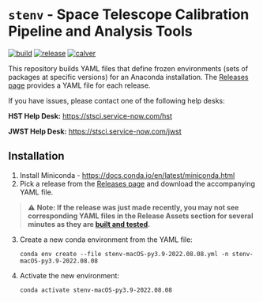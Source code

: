 # `stenv` - Space Telescope Calibration Pipeline and Analysis Tools

[![build](https://github.com/spacetelescope/stenv/actions/workflows/build.yml/badge.svg)](https://github.com/spacetelescope/stenv/actions/workflows/build.yml)
[![release](https://img.shields.io/github/v/release/spacetelescope/stenv)](https://github.com/spacetelescope/stenv/releases)
[![calver](https://img.shields.io/badge/calver-YYYY.0M.0D-22bfda.svg)](https://calver.org)

This repository builds YAML files that define frozen environments (sets of packages at specific versions) for an
Anaconda installation. The [Releases page](https://github.com/spacetelescope/stenv/releases) provides a YAML file for
each release.

If you have issues, please contact one of the following help desks:

**HST Help Desk:** https://stsci.service-now.com/hst

**JWST Help Desk:** https://stsci.service-now.com/jwst

## Installation

1. Install Miniconda - https://docs.conda.io/en/latest/miniconda.html
2. Pick a release from the [Releases page](https://github.com/spacetelescope/stenv/releases)
   and download the accompanying YAML file.

> :warning: **Note: If the release was just made recently, you may not see corresponding YAML files in the Release
Assets section for several minutes as they
are [built and tested](https://github.com/spacetelescope/stenv/actions/workflows/build.yml).**

3. Create a new conda environment from the YAML file:
   ```shell
   conda env create --file stenv-macOS-py3.9-2022.08.08.yml -n stenv-macOS-py3.9-2022.08.08
   ```
4. Activate the new environment:
   ```shell
   conda activate stenv-macOS-py3.9-2022.08.08
   ```
